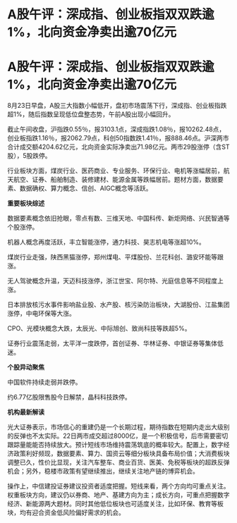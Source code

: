 # A股午评：深成指、创业板指双双跌逾1%，北向资金净卖出逾70亿元

# A股午评：深成指、创业板指双双跌逾1%，北向资金净卖出逾70亿元

8月23日早盘，A股三大指数小幅低开，盘初市场震荡下行，深成指、创业板指跌超1%，随后指数呈现低位盘整态势，午前A股出现小幅回升。

截止午间收盘，沪指跌0.55％，报3103.1点，深成指跌1.08％，报10262.48点，创业板指跌1.16％，报2062.79点，科创50指数跌1.41％，报888.46点。沪深两市合计成交额4204.62亿元，北向资金实际净卖出71.98亿元。两市29股涨停（含ST股），5股跌停。

行业板块方面，煤炭行业、医药商业、专业服务、环保行业、电机等涨幅居前，航天航空、证券、船舶制造、装修建材、能源金属等跌幅居前。题材方面，数据要素、数据确权、算力概念、信创、AIGC概念等活跃。

**重要板块综述**

数据要素概念依旧抢眼，零点有数、三维天地、中国科传、新炬网络、兴民智通等个股涨停。

机器人概念再度活跃，丰立智能涨停，通力科技、昊志机电等涨超10%。

煤炭行业走强，陕西黑猫涨停，郑州煤电、平煤股份、兰花科创、潞安环能等跟涨。

无人驾驶概念升温，天迈科技涨停，浙江世宝、阿尔特、光庭信息等不同程度上涨。

日本排放核污水事件影响盐业股、水产股、核污染防治板块，大湖股份、江盐集团涨停，中电环保等大涨。

CPO、光模块概念大跌，太辰光、中际旭创、致尚科技等跌超5%。

证券行业震荡走弱，太平洋一度跌停，首创证券、华林证券、中银证券等集体低迷。

**个股异动聚焦**

中国软件持续走弱并跌停。

约6.77亿股限售股今日解禁，晶科科技跌停。

**机构最新解读**

光大证券表示，市场信心的重建仍是一个长期过程，期待指数在短期内走出大级别的反弹也不太实际。22日两市成交超过8000亿，是一个积极信号，后市需要密切跟踪量能能否持续放大。预计短线市场维持震荡筑底的概率较大。配置上，数字经济政策利好频现，数据要素、算力、国资云等细分板块具备布局价值；大消费板块调整已久，性价比显现，关注汽车整车、商业百货、医美、免税等板块的超跌反弹机会；另外，稳楼市政策有望继续推出，继续关注地产链的博弈机会。

操作上，中信建投证券建议投资者适度把握。短线来看，两个方向均可重点关注。权重板块方向，建议仍以券商、地产、基建方向为主；成长方向，可重点把握数字经济、新能源两大题材。同时其他低位板块也可适度关注，比如环保、教育等板块，均有迎合资金低风险偏好需求的机会。


